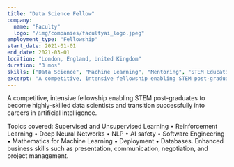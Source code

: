 ```yaml
---
title: "Data Science Fellow"
company:
  name: "Faculty"
  logo: "/img/companies/facultyai_logo.jpeg"
employment_type: "Fellowship"
start_date: 2021-01-01
end_date: 2021-03-01
location: "London, England, United Kingdom"
duration: "3 mos"
skills: ["Data Science", "Machine Learning", "Mentoring", "STEM Education", "Career Transition"]
excerpt: "A competitive, intensive fellowship enabling STEM post-graduates to become highly-skilled data scientists and transition successfully into careers in artificial intelligence."
---
```


A competitive, intensive fellowship enabling STEM post-graduates to become highly-skilled data scientists and transition successfully into careers in artificial intelligence.

Topics covered: Supervised and Unsupervised Learning • Reinforcement Learning • Deep Neural Networks • NLP • AI safety • Software Engineering • Mathematics for Machine Learning • Deployment • Databases. Enhanced business skills such as presentation, communication, negotiation, and project management.